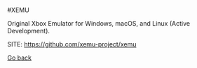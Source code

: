 #XEMU

 Original Xbox Emulator for Windows, macOS, and Linux (Active Development).

 SITE: https://github.com/xemu-project/xemu

 [Go back](https://portable-linux-apps.github.io/apps.html)
